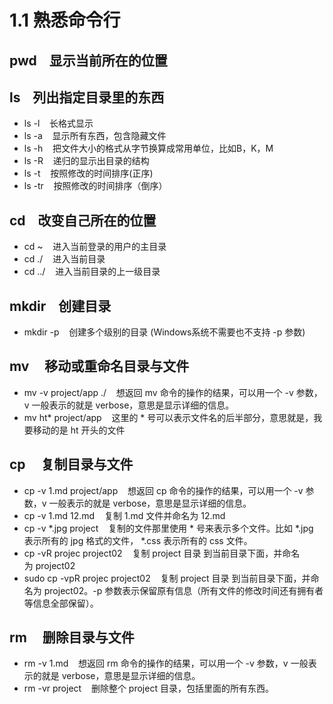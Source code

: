 # 1.1 熟悉命令行

## pwd    显示当前所在的位置

## ls    列出指定目录里的东西

  - ls -l    长格式显示
  - ls -a    显示所有东西，包含隐藏文件
  - ls -h    把文件大小的格式从字节换算成常用单位，比如B，K，M
  - ls -R    递归的显示出目录的结构
  - ls -t    按照修改的时间排序(正序)
  - ls -tr    按照修改的时间排序（倒序）  
  
## cd    改变自己所在的位置

  - cd ~    进入当前登录的用户的主目录
  - cd ./    进入当前目录
  - cd ../    进入当前目录的上一级目录

## mkdir    创建目录

  - mkdir -p    创建多个级别的目录 (Windows系统不需要也不支持 -p 参数)
## mv     移动或重命名目录与文件

  - mv -v project/app ./    想返回 mv 命令的操作的结果，可以用一个 -v 参数，v 一般表示的就是 verbose，意思是显示详细的信息。
  - mv ht* project/app    这里的 * 号可以表示文件名的后半部分，意思就是，我要移动的是 ht 开头的文件

## cp     复制目录与文件

  - cp -v 1.md project/app    想返回 cp 命令的操作的结果，可以用一个 -v 参数，v 一般表示的就是 verbose，意思是显示详细的信息。
  - cp -v 1.md 12.md    复制 1.md 文件并命名为 12.md
  - cp -v *.jpg project    复制的文件那里使用 * 号来表示多个文件。比如 *.jpg 表示所有的 jpg 格式的文件， *.css 表示所有的 css 文件。
  - cp -vR projec project02    复制 project 目录 到当前目录下面，并命名为 project02
  - sudo cp -vpR projec project02    复制 project 目录 到当前目录下面，并命名为 project02。-p 参数表示保留原有信息（所有文件的修改时间还有拥有者等信息全部保留）。

## rm     删除目录与文件

  - rm -v 1.md    想返回 rm 命令的操作的结果，可以用一个 -v 参数，v 一般表示的就是 verbose，意思是显示详细的信息。
  - rm -vr project    删除整个 project 目录，包括里面的所有东西。

